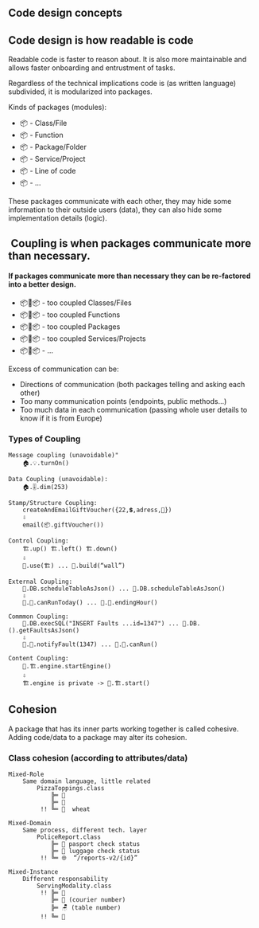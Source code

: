 ## Code design concepts

## Code design is how readable is code 

Readable code is faster to reason about. It is also more maintainable and allows faster onboarding and entrustment of tasks.

Regardless of the technical implications code is (as written language) subdivided, it is modularized into packages.

Kinds of packages (modules):
- 📦 - Class/File
- 📦 - Function
- 📦 - Package/Folder
- 📦 - Service/Project
- 📦 - Line of code
- 📦 - ...

These packages communicate with each other, they may hide some information to their outside users (data), they can also hide some implementation details (logic). 

##  Coupling is when packages communicate more than necessary.
#### If packages communicate more than necessary they can be re-factored into a better design.

- 📦🧶📦 - too coupled Classes/Files
- 📦🧶📦 - too coupled Functions 
- 📦🧶📦 - too coupled Packages
- 📦🧶📦 - too coupled Services/Projects
- 📦🧶📦 - ...

Excess of communication can be:
- Directions of communication (both packages telling and asking each other)
- Too many communication points (endpoints, public methods...)
- Too much data in each communication (passing whole user details to know if it is from Europe)

### Types of Coupling
```
Message coupling (unavoidable)"
    🏠.💡.turnOn()  

Data Coupling (unavoidable):
    🏠.🎚.dim(253)   

Stamp/Structure Coupling:
    createAndEmailGiftVoucher({22,💲,adress,🎨}) 
    ⇩              
    email(📦.giftVoucher())  

Control Coupling:
    🏗️.up() 🏗️.left() 🏗️.down()
    ⇩   
    👷.use(🏗️) ... 👷.build(“wall”) 

External Coupling:
    🚂.DB.scheduleTableAsJson() ... 🚝.DB.scheduleTableAsJson()
    ⇩                                               
    🚂.🏣.canRunToday() ... 🚝.🏬.endingHour()            

Commmon Coupling: 
    🚂.DB.execSQL("INSERT Faults ...id=1347") ... 🚝.DB.().getFaultsAsJson() 
    ⇩         
    🚂.🏣.notifyFault(1347) ... 🚝.🏬.canRun() 

Content Coupling:
    👷.🏗️.engine.startEngine() 
    ⇩   
    🏗️.engine is private -> 👷.🏗️.start()
```

## Cohesion
A package that has its inner parts working together is called cohesive.
Adding code/data to a package may alter its cohesion.
### Class cohesion (according to attributes/data)
```
Mixed-Role
    Same domain language, little related
        PizzaToppings.class
            ╠═ 🧀
            ╠═ 🍅
         !! ╚═ 🌾  wheat

Mixed-Domain
    Same process, different tech. layer
        PoliceReport.class 
            ╠═ 🛂 pasport check status
            ╠═ 🛃 luggage check status 
         !! ╚═ 🌐  “/reports-v2/{id}”

Mixed-Instance
    Different responsability
        ServingModality.class
         !! ╠═ 🧀
            ╠═ 🛵 (courier number)
            ╠═ 🪑 (table number)
         !! ╚═ 🍅
```